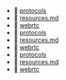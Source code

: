* 📂 [protocols](protocols)
* 📄 [resources.md](resources.md)
* 📂 [webrtc](webrtc)
* 📂 [protocols](protocols)
* 📄 [resources.md](resources.md)
* 📂 [webrtc](webrtc)
* 📂 [protocols](protocols)
* 📄 [resources.md](resources.md)
* 📂 [webrtc](webrtc)
